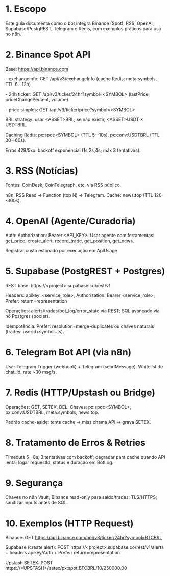 # 1. Escopo

Este guia documenta como o bot integra Binance (Spot), RSS, OpenAI,
Supabase/PostgREST, Telegram e Redis, com exemplos práticos para uso no
n8n.

# 2. Binance Spot API

Base: https://api.binance.com

\- exchangeInfo: GET /api/v3/exchangeInfo (cache Redis: meta:symbols,
TTL 6--12h)

\- 24h ticker: GET /api/v3/ticker/24hr?symbol=\<SYMBOL\> (lastPrice,
priceChangePercent, volume)

\- price simples: GET /api/v3/ticker/price?symbol=\<SYMBOL\>

BRL strategy: usar \<ASSET\>BRL; se não existir, \<ASSET\>USDT ×
USDTBRL.

Caching Redis: px:spot:\<SYMBOL\> (TTL 5--10s), px:conv:USDTBRL (TTL
30--60s).

Erros 429/5xx: backoff exponencial (1s,2s,4s; máx 3 tentativas).

# 3. RSS (Notícias)

Fontes: CoinDesk, CoinTelegraph, etc. via RSS público.

n8n: RSS Read → Function (top N) → Telegram. Cache: news:top (TTL
120--300s).

# 4. OpenAI (Agente/Curadoria)

Auth: Authorization: Bearer \<API_KEY\>. Usar agente com ferramentas:
get_price, create_alert, record_trade, get_position, get_news.

Registrar custo estimado por execução em ApiUsage.

# 5. Supabase (PostgREST + Postgres)

REST base: https://\<project\>.supabase.co/rest/v1

Headers: apikey: \<service_role\>, Authorization: Bearer
\<service_role\>, Prefer: return=representation

Operações: alerts/trades/bot_log/error_state via REST; SQL avançado via
nó Postgres (pooler).

Idempotência: Prefer: resolution=merge-duplicates ou chaves naturais
(trades: userId+symbol+ts).

# 6. Telegram Bot API (via n8n)

Usar Telegram Trigger (webhook) + Telegram (sendMessage). Whitelist de
chat_id, rate \~30 msg/s.

# 7. Redis (HTTP/Upstash ou Bridge)

Operações: GET, SETEX, DEL. Chaves: px:spot:\<SYMBOL\>, px:conv:USDTBRL,
meta:symbols, news:top.

Padrão cache-aside: tenta cache → miss chama API → grava SETEX.

# 8. Tratamento de Erros & Retries

Timeouts 5--8s; 3 tentativas com backoff; degradar para cache quando API
lenta; logar requestId, status e duração em BotLog.

# 9. Segurança

Chaves no n8n Vault; Binance read-only para saldo/trades; TLS/HTTPS;
sanitizar inputs antes de SQL.

# 10. Exemplos (HTTP Request)

Binance: GET https://api.binance.com/api/v3/ticker/24hr?symbol=BTCBRL

Supabase (create alert): POST
https://\<project\>.supabase.co/rest/v1/alerts + headers apikey/Auth +
Prefer: return=representation

Upstash SETEX: POST
https://\<UPSTASH\>/setex/px:spot:BTCBRL/10/250000.00
